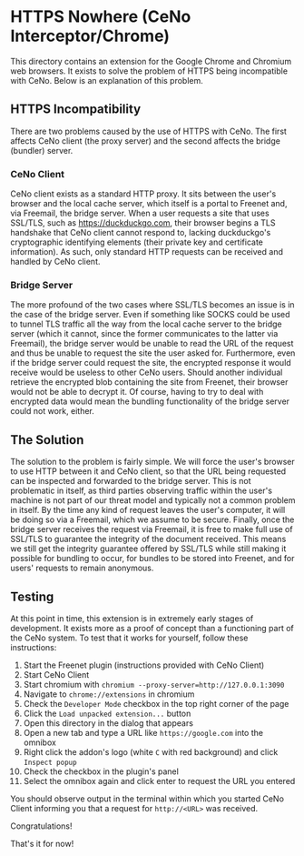 # HTTPS Nowhere (CeNo Interceptor/Chrome)

This directory contains an extension for the Google Chrome and Chromium web browsers.
It exists to solve the problem of HTTPS being incompatible with CeNo.  Below is an
explanation of this problem.

## HTTPS Incompatibility

There are two problems caused by the use of HTTPS with CeNo.  The first affects CeNo
client (the proxy server) and the second affects the bridge (bundler) server.

### CeNo Client

CeNo client exists as a standard HTTP proxy.  It sits between the user's browser
and the local cache server, which itself is a portal to Freenet and, via Freemail,
the bridge server.  When a user requests a site that uses SSL/TLS, such as
https://duckduckgo.com, their browser begins a TLS handshake that CeNo client
cannot respond to, lacking duckduckgo's cryptographic identifying elements (their
private key and certificate information).  As such, only standard HTTP requests
can be received and handled by CeNo client.

### Bridge Server

The more profound of the two cases where SSL/TLS becomes an issue is in the case
of the bridge server.  Even if something like SOCKS could be used to tunnel TLS
traffic all the way from the local cache server to the bridge server (which it
cannot, since the former communicates to the latter via Freemail), the bridge
server would be unable to read the URL of the request and thus be unable to
request the site the user asked for.  Furthermore, even if the bridge server
could request the site, the encrypted response it would receive would be useless
to other CeNo users.  Should another individual retrieve the encrypted blob
containing the site from Freenet, their browser would not be able to decrypt it.
Of course, having to try to deal with encrypted data would mean the bundling
functionality of the bridge server could not work, either.

## The Solution

The solution to the problem is fairly simple.  We will force the user's browser
to use HTTP between it and CeNo client, so that the URL being requested can be
inspected and forwarded to the bridge server.  This is not problematic in itself,
as third parties observing traffic within the user's machine is not part of our
threat model and typically not a common problem in itself.  By the time any kind
of request leaves the user's computer, it will be doing so via a Freemail, which
we assume to be secure.  Finally, once the bridge server receives the request via
Freemail, it is free to make full use of SSL/TLS to guarantee the integrity of the
document received.  This means we still get the integrity guarantee offered by
SSL/TLS while still making it possible for bundling to occur, for bundles to be
stored into Freenet, and for users' requests to remain anonymous.

## Testing

At this point in time, this extension is in extremely early stages of development.
It exists more as a proof of concept than a functioning part of the CeNo system.
To test that it works for yourself, follow these instructions:

1. Start the Freenet plugin (instructions provided with CeNo Client)
2. Start CeNo Client
3. Start chromium with `chromium --proxy-server=http://127.0.0.1:3090`
4. Navigate to `chrome://extensions` in chromium
5. Check the `Developer Mode` checkbox in the top right corner of the page
6. Click the `Load unpacked extension...` button
7. Open this directory in the dialog that appears
8. Open a new tab and type a URL like `https://google.com` into the omnibox
9. Right click the addon's logo (white `C` with red background) and click `Inspect popup`
10. Check the checkbox in the plugin's panel
11. Select the omnibox again and click enter to request the URL you entered

You should observe output in the terminal within which you started CeNo Client
informing you that a request for `http://<URL>` was received.

Congratulations!

That's it for now!
